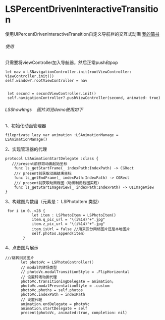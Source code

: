 # LSPercentDrivenInteractiveTransition
 使用UIPercentDrivenInteractiveTransition自定义导航栏的交互式动画
[我的简书](https://www.jianshu.com/p/61236afa1d88)
###### 使用
只需要将viewController加入导航器，然后正常push和pop
```
let nav = LSNavigationController.init(rootViewController: ViewController.init())
self.window?.rootViewController = nav
        
        
 let second = secondViewController.init()
 self.navigationController?.pushViewController(second, animated: true)
 ```
 
###### LSShowImgs    图片浏览demo使用如下
1、初始化动画管理器
```
fileprivate lazy var animation :LSAnimationManage = LSAnimationManage()
```

2、实现管理器的代理
```// MARK:-弹出图片协议
protocol LSAnimationStartDelegate :class {   
   ///present前获取动画起始坐标
    func ls_getStartFrame(_ indexPath:IndexPath) -> CGRect
    /// present前获取动画结束坐标
    func ls_getEndFrame(_ indexPath:IndexPath) -> CGRect
    /// present前获取动画截图（动画利用截图实现）
    func ls_getStartImageView(_ indexPath:IndexPath) -> UIImageView
}
```
3、构建图片数组（元素是： LSPhotoItem 类型）
```
 for i in 0..<28 {
            let item : LSPhotoItem = LSPhotoItem()
            item.q_pic_url = "\(i%14)"+".jpg"
            item.z_pic_url = "\(i%14)"+".jpg"
            item.isUrl = false //用来区分网络图片还是本地图片
            self.photos.append(item)
        }
 ```
 4、点击图片展示
 ```
 ///跳转浏览图片
        let photoVc = LSPhotoController()
        // modal的转场类型
        // photoVc.modalTransitionStyle = .FlipHorizontal
        // 设置转场动画代理
        photoVc.transitioningDelegate = animation;
        photoVc.modalPresentationStyle = .custom
        photoVc.phoths = self.photos
        photoVc.indexPath = indexPath
        // 设置代理
        animation.endDelegate = photoVc
        animation.startDelegate = self
        present(photoVc, animated:true, completion: nil)
 ```
 
